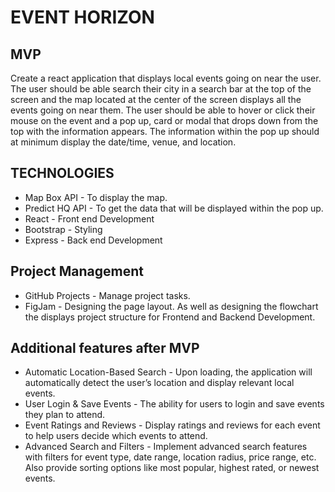 # EVENT HORIZON

## MVP

Create a react application that displays local events going on near the user.
The user should be able search their city in a search bar at the top of the screen and the map located at the center of the screen displays all the events going on near them. 
The user should be able to hover or click their mouse on the event and a pop up, card or modal that drops down from the top with the information appears. 
The information within the pop up should at minimum display the date/time, venue, and location.

## TECHNOLOGIES

- Map Box API - To display the map.
- Predict HQ API - To get the data that will be displayed within the pop up. 
- React - Front end Development 
- Bootstrap - Styling 
- Express - Back end Development

## Project Management

- GitHub Projects - Manage project tasks. 
- FigJam -  Designing the page layout. As well as designing the flowchart the displays project structure for Frontend and Backend Development.

## Additional features after MVP

- Automatic Location-Based Search - Upon loading, the application will automatically detect the user’s location and display relevant local events.
- User Login & Save Events - The ability for users to login and save events they plan to attend.
- Event Ratings and Reviews - Display ratings and reviews for each event to help users decide which events to attend.
- Advanced Search and Filters - Implement advanced search features with filters for event type, date range, location radius, price range, etc. Also provide sorting options like most popular, highest rated, or newest events.
